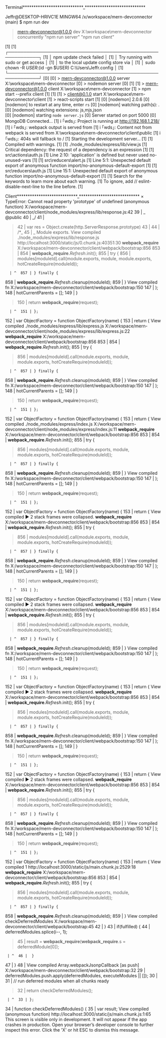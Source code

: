 Terminal****************************\_****************************

Jeffr@DESKTOP-HRIVC1E MINGW64 /x/workspace/mern-devconnector (main)
\$ npm run dev

> mern-devconnector@1.0.0 dev X:\workspace\mern-devconnector
> concurrently "npm run server" "npm run client"

[1]
[1] ┌────────────────────────────────────────────────────────────┐
[1] │ npm update check failed │
[1] │ Try running with sudo or get access │
[1] │ to the local update config store via │
[1] │ sudo chown -R $USER:$(id -gn \$USER) C:\Users\Jeffr\.config │
[1] └────────────────────────────────────────────────────────────┘
[0]
[0] > mern-devconnector@1.0.0 server X:\workspace\mern-devconnector
[0] > nodemon server
[0]
[1]
[1] > mern-devconnector@1.0.0 client X:\workspace\mern-devconnector
[1] > npm start --prefix client
[1]
[1]
[1] > client@0.1.0 start X:\workspace\mern-devconnector\client
[1] > react-scripts start
[1]
[0] [nodemon] 2.0.6
[0] [nodemon] to restart at any time, enter `rs`
[0] [nodemon] watching path(s): _._
[0] [nodemon] watching extensions: js,mjs,json  
[0] [nodemon] starting `node server.js`
[0] Server started on port 5000
[0] MongoDB Connected...
[1] i ｢wds｣: Project is running at http://192.168.1.218/
[1] i ｢wds｣: webpack output is served from
[1] i ｢wds｣: Content not from webpack is served from X:\workspace\mern-devconnector\client\public
[1] i ｢wds｣: 404s will fallback to /
[1] Starting the development server...
[1]
[1] Compiled with warnings.
[1]
[1] ./node_modules/express/lib/view.js
[1] Critical dependency: the request of a dependency is an expression
[1]
[1] src\actions\auth.js
[1] Line 2:10: 'application' is defined but never used no-unused-vars
[1]
[1] src\reducers\alert.js
[1] Line 5:1: Unexpected default export of anonymous function import/no-anonymous-default-export
[1]
[1] src\reducers\auth.js
[1] Line 15:1: Unexpected default export of anonymous function import/no-anonymous-default-export
[1]
[1] Search for the keywords to learn more about each warning.
[1] To ignore, add // eslint-disable-next-line to the line before.
[1]

Client****************************\_****************************
×
TypeError: Cannot read property 'prototype' of undefined
(anonymous function)
X:/workspace/mern-devconnector/client/node_modules/express/lib/response.js:42
39 | _ @public
40 | _/
41 |

> 42 | var res = Object.create(http.ServerResponse.prototype)
> 43 |
> 44 | /\*_
> 45 | _ Module exports.
> View compiled
> ./node_modules/express/lib/response.js
> http://localhost:3000/static/js/0.chunk.js:40351:30
> **webpack_require**
> X:/workspace/mern-devconnector/client/webpack/bootstrap:856
> 853 |
> 854 | **webpack_require**.$Refresh$.init();
> 855 | try {
> 856 | modules[moduleId].call(module.exports, module, module.exports, hotCreateRequire(moduleId));

      | ^  857 | } finally {

858 | **webpack_require**.$Refresh$.cleanup(moduleId);
859 | }
View compiled
fn
X:/workspace/mern-devconnector/client/webpack/bootstrap:150
147 | );
148 | hotCurrentParents = [];
149 | }

> 150 | return **webpack_require**(request);

      | ^  151 | };

152 | var ObjectFactory = function ObjectFactory(name) {
153 | return {
View compiled
./node_modules/express/lib/express.js
X:/workspace/mern-devconnector/client/node_modules/express/lib/express.js:22
**webpack_require**
X:/workspace/mern-devconnector/client/webpack/bootstrap:856
853 |
854 | **webpack_require**.$Refresh$.init();
855 | try {

> 856 | modules[moduleId].call(module.exports, module, module.exports, hotCreateRequire(moduleId));

      | ^  857 | } finally {

858 | **webpack_require**.$Refresh$.cleanup(moduleId);
859 | }
View compiled
fn
X:/workspace/mern-devconnector/client/webpack/bootstrap:150
147 | );
148 | hotCurrentParents = [];
149 | }

> 150 | return **webpack_require**(request);

      | ^  151 | };

152 | var ObjectFactory = function ObjectFactory(name) {
153 | return {
View compiled
./node_modules/express/index.js
X:/workspace/mern-devconnector/client/node_modules/express/index.js:11
**webpack_require**
X:/workspace/mern-devconnector/client/webpack/bootstrap:856
853 |
854 | **webpack_require**.$Refresh$.init();
855 | try {

> 856 | modules[moduleId].call(module.exports, module, module.exports, hotCreateRequire(moduleId));

      | ^  857 | } finally {

858 | **webpack_require**.$Refresh$.cleanup(moduleId);
859 | }
View compiled
fn
X:/workspace/mern-devconnector/client/webpack/bootstrap:150
147 | );
148 | hotCurrentParents = [];
149 | }

> 150 | return **webpack_require**(request);

      | ^  151 | };

152 | var ObjectFactory = function ObjectFactory(name) {
153 | return {
View compiled
▶ 2 stack frames were collapsed.
**webpack_require**
X:/workspace/mern-devconnector/client/webpack/bootstrap:856
853 |
854 | **webpack_require**.$Refresh$.init();
855 | try {

> 856 | modules[moduleId].call(module.exports, module, module.exports, hotCreateRequire(moduleId));

      | ^  857 | } finally {

858 | **webpack_require**.$Refresh$.cleanup(moduleId);
859 | }
View compiled
fn
X:/workspace/mern-devconnector/client/webpack/bootstrap:150
147 | );
148 | hotCurrentParents = [];
149 | }

> 150 | return **webpack_require**(request);

      | ^  151 | };

152 | var ObjectFactory = function ObjectFactory(name) {
153 | return {
View compiled
▶ 2 stack frames were collapsed.
**webpack_require**
X:/workspace/mern-devconnector/client/webpack/bootstrap:856
853 |
854 | **webpack_require**.$Refresh$.init();
855 | try {

> 856 | modules[moduleId].call(module.exports, module, module.exports, hotCreateRequire(moduleId));

      | ^  857 | } finally {

858 | **webpack_require**.$Refresh$.cleanup(moduleId);
859 | }
View compiled
fn
X:/workspace/mern-devconnector/client/webpack/bootstrap:150
147 | );
148 | hotCurrentParents = [];
149 | }

> 150 | return **webpack_require**(request);

      | ^  151 | };

152 | var ObjectFactory = function ObjectFactory(name) {
153 | return {
View compiled
▶ 2 stack frames were collapsed.
**webpack_require**
X:/workspace/mern-devconnector/client/webpack/bootstrap:856
853 |
854 | **webpack_require**.$Refresh$.init();
855 | try {

> 856 | modules[moduleId].call(module.exports, module, module.exports, hotCreateRequire(moduleId));

      | ^  857 | } finally {

858 | **webpack_require**.$Refresh$.cleanup(moduleId);
859 | }
View compiled
fn
X:/workspace/mern-devconnector/client/webpack/bootstrap:150
147 | );
148 | hotCurrentParents = [];
149 | }

> 150 | return **webpack_require**(request);

      | ^  151 | };

152 | var ObjectFactory = function ObjectFactory(name) {
153 | return {
View compiled
▶ 2 stack frames were collapsed.
**webpack_require**
X:/workspace/mern-devconnector/client/webpack/bootstrap:856
853 |
854 | **webpack_require**.$Refresh$.init();
855 | try {

> 856 | modules[moduleId].call(module.exports, module, module.exports, hotCreateRequire(moduleId));

      | ^  857 | } finally {

858 | **webpack_require**.$Refresh$.cleanup(moduleId);
859 | }
View compiled
fn
X:/workspace/mern-devconnector/client/webpack/bootstrap:150
147 | );
148 | hotCurrentParents = [];
149 | }

> 150 | return **webpack_require**(request);

      | ^  151 | };

152 | var ObjectFactory = function ObjectFactory(name) {
153 | return {
View compiled
1
http://localhost:3000/static/js/main.chunk.js:2529:18
**webpack_require**
X:/workspace/mern-devconnector/client/webpack/bootstrap:856
853 |
854 | **webpack_require**.$Refresh$.init();
855 | try {

> 856 | modules[moduleId].call(module.exports, module, module.exports, hotCreateRequire(moduleId));

      | ^  857 | } finally {

858 | **webpack_require**.$Refresh$.cleanup(moduleId);
859 | }
View compiled
checkDeferredModules
X:/workspace/mern-devconnector/client/webpack/bootstrap:45
42 | }
43 | if(fulfilled) {
44 | deferredModules.splice(i--, 1);

> 45 | result = **webpack_require**(**webpack_require**.s = deferredModule[0]);

     | ^  46 | 	}

47 | }
48 |
View compiled
Array.webpackJsonpCallback [as push]
X:/workspace/mern-devconnector/client/webpack/bootstrap:32
29 | deferredModules.push.apply(deferredModules, executeModules || []);
30 |
31 | // run deferred modules when all chunks ready

> 32 | return checkDeferredModules();

     | ^  33 | };

34 | function checkDeferredModules() {
35 | var result;
View compiled
(anonymous function)
http://localhost:3000/static/js/main.chunk.js:1:65
This screen is visible only in development. It will not appear if the app crashes in production.
Open your browser’s developer console to further inspect this error. Click the 'X' or hit ESC to dismiss this message.
